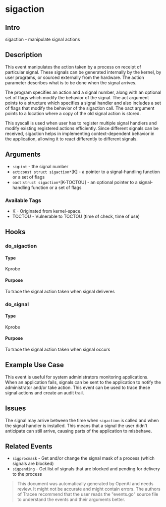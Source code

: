
# sigaction

## Intro
sigaction - manipulate signal actions

## Description
This event manipulates the action taken by a process on receipt of particular signal. These signals can be generated internally by the kernel, by user programs, or sourced externally from the hardware. The action parameter describes what is to be done when the signal arrives.

The program specifies an action and a signal number, along with an optional set of flags which modify the behavior of the signal. The act argument points to a structure which specifies a signal handler and also includes a set of flags that modify the behavior of the sigaction call. The oact argument points to a location where a copy of the old signal action is stored.

This syscall is used when user has to register multiple signal handlers and modify existing registered actions efficiently. Since different signals can be received, sigaction helps in implementing context-dependent behavior in the application, allowing it to react differently to different signals.

## Arguments
* `sig`:`int` - the signal number
* `act`:`const struct sigaction*`[K] - a pointer to a signal-handling function or a set of flags
* `oact`:`struct sigaction*`[K-TOCTOU] - an optional pointer to a signal-handling function or a set of flags

### Available Tags
* K - Originated from kernel-space.
* TOCTOU - Vulnerable to TOCTOU (time of check, time of use)

## Hooks
### do_sigaction
#### Type
Kprobe 
#### Purpose
To trace the signal action taken when signal deliveres

### do_signal
#### Type
Kprobe
#### Purpose
To trace the signal action taken when signal occurs

## Example Use Case
This event is useful for system administrators monitoring applications. When an application fails, signals can be sent to the application to notify the administrator and/or take action. This event can be used to trace these signal actions and create an audit trail.

## Issues
The signal may arrive between the time when `sigaction` is called and when the signal handler is installed. This means that a signal the user didn't anticipate can still arrive, causing parts of the application to misbehave.

## Related Events
* `sigprocmask` - Get and/or change the signal mask of a process (which signals are blocked)
* `sigpending` - Get list of signals that are blocked and pending for delivery to the process

> This document was automatically generated by OpenAI and needs review. It might
> not be accurate and might contain errors. The authors of Tracee recommend that
> the user reads the "events.go" source file to understand the events and their
> arguments better.
